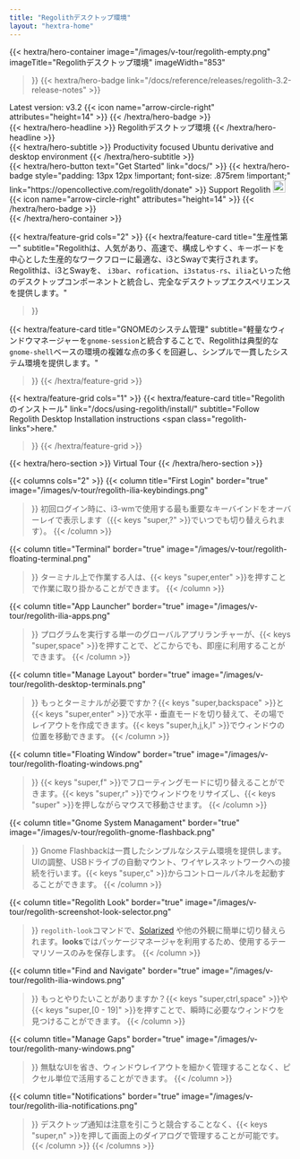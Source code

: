 ```yaml
---
title: "Regolithデスクトップ環境"
layout: "hextra-home"
---
```


{{< hextra/hero-container
  image="/images/v-tour/regolith-empty.png"
  imageTitle="Regolithデスクトップ環境"
  imageWidth="853"
>}}
{{< hextra/hero-badge link="/docs/reference/releases/regolith-3.2-release-notes" >}}
  <div class="hx-w-2 hx-h-2 hx-rounded-full hx-bg-primary-400"></div>
  <span>Latest version: v3.2</span>
  {{< icon name="arrow-circle-right" attributes="height=14" >}}
{{< /hextra/hero-badge >}}

<div class="hx-mt-6 hx-mb-6">
{{< hextra/hero-headline >}}
  Regolithデスクトップ環境
{{< /hextra/hero-headline >}}
</div>

<div class="hx-mt-6 hx-mb-6">
{{< hextra/hero-subtitle >}}
  Productivity focused Ubuntu derivative and desktop environment
{{< /hextra/hero-subtitle >}}
</div>

<div class="hx-mt-6 hx-mb-6">
{{< hextra/hero-button text="Get Started" link="docs/" >}}
{{< hextra/hero-badge style="padding: 13px 12px !important; font-size: .875rem !important;" link="https://opencollective.com/regolith/donate" >}}
  <span>Support Regolith <img class="not-prose" style="display: inline; height: 22px;" src='https://badgen.net/opencollective/backers/regolith'/></span>
  {{< icon name="arrow-circle-right" attributes="height=14" >}}
{{< /hextra/hero-badge >}}
</div>
{{< /hextra/hero-container >}}

<div class="hx-mt-6"></div>
<div class="hx-mt-6"></div>
<div class="hx-mt-6"></div>

{{< hextra/feature-grid cols="2" >}}
  {{< hextra/feature-card
    title="生産性第一"
    subtitle="Regolithは、人気があり、高速で、構成しやすく、キーボードを中心とした生産的なワークフローに最適な、i3とSwayで実行されます。Regolithは、i3とSwayを、 `i3bar`、`rofication`、`i3status-rs`、`ilia`といった他のデスクトップコンポーネントと統合し、完全なデスクトップエクスペリエンスを提供します。"
  >}}

  {{< hextra/feature-card
    title="GNOMEのシステム管理"
    subtitle="軽量なウィンドウマネージャーを`gnome-session`と統合することで、Regolithは典型的な`gnome-shell`ベースの環境の複雑な点の多くを回避し、シンプルで一貫したシステム環境を提供します。"
  >}}
{{< /hextra/feature-grid >}}

<div class="hx-mt-6"></div>

{{< hextra/feature-grid cols="1" >}}
  {{< hextra/feature-card
    title="Regolithのインストール"
    link="/docs/using-regolith/install/"
    subtitle="Follow Regolith Desktop Installation instructions <span class=\"regolith-links\">here</span>."
  >}}
{{< /hextra/feature-grid >}}

<div class="hx-mt-6 hx-mb-6"></div>
<div class="hx-mt-6 hx-mb-6"></div>
{{< hextra/hero-section >}}
  Virtual Tour
{{< /hextra/hero-section >}}

{{< columns cols="2" >}}
  {{< column
      title="First Login"
      border="true"
      image="/images/v-tour/regolith-ilia-keybindings.png"
  >}}
    初回ログイン時に、i3-wmで使用する最も重要なキーバインドをオーバーレイで表示します（{{< keys "super,?" >}}でいつでも切り替えられます）。
  {{< /column >}}

  {{< column
      title="Terminal"
      border="true"
      image="/images/v-tour/regolith-floating-terminal.png"
  >}}
    ターミナル上で作業する人は、{{< keys "super,enter" >}}を押すことで作業に取り掛かることができます。
  {{< /column >}}

  {{< column
      title="App Launcher"
      border="true"
      image="/images/v-tour/regolith-ilia-apps.png"
  >}}
    プログラムを実行する単一のグローバルアプリランチャーが、{{< keys "super,space" >}}を押すことで、どこからでも、即座に利用することができます。
  {{< /column >}}

  {{< column
      title="Manage Layout"
      border="true"
      image="/images/v-tour/regolith-desktop-terminals.png"
  >}}
    もっとターミナルが必要ですか？{{< keys "super,backspace" >}}と{{< keys "super,enter" >}}で水平・垂直モードを切り替えて、その場でレイアウトを作成できます。{{< keys "super,h,j,k,l" >}}でウィンドウの位置を移動できます。
  {{< /column >}}

  {{< column
    title="Floating Window"
    border="true"
    image="/images/v-tour/regolith-floating-windows.png"
  >}}
    {{< keys "super,f" >}}でフローティングモードに切り替えることができます。{{< keys "super,r" >}}でウィンドウをリサイズし、{{< keys "super" >}}を押しながらマウスで移動させます。
  {{< /column >}}

  {{< column
      title="Gnome System Managament"
      border="true"
      image="/images/v-tour/regolith-gnome-flashback.png"
  >}}
    Gnome Flashbackは一貫したシンプルなシステム環境を提供します。 UIの調整、USBドライブの自動マウント、ワイヤレスネットワークへの接続を行います。{{< keys "super,c" >}}からコントロールパネルを起動することができます。
  {{< /column >}}

  {{< column
      title="Regolith Look"
      border="true"
      image="/images/v-tour/regolith-screenshot-look-selector.png"
  >}}
    <code>regolith-look</code>コマンドで、<a href="https://ethanschoonover.com/solarized" class="regolith-links">Solarized</a> や他の外観に簡単に切り替えられます。<b>looks</b>ではパッケージマネージャを利用するため、使用するテーマリソースのみを保存します。 
  {{< /column >}}

  {{< column
      title="Find and Navigate"
      border="true"
      image="/images/v-tour/regolith-ilia-windows.png"
  >}}
    もっとやりたいことがありますか？{{< keys "super,ctrl,space" >}}や{{< keys "super,[0 - 19]" >}}を押すことで、瞬時に必要なウィンドウを見つけることができます。
  {{< /column >}}

  {{< column
      title="Manage Gaps"
      border="true"
      image="/images/v-tour/regolith-many-windows.png"
  >}}
    無駄なUIを省き、ウィンドウレイアウトを細かく管理することなく、ピクセル単位で活用することができます。
  {{< /column >}}

  {{< column
      title="Notifications"
      border="true"
      image="/images/v-tour/regolith-ilia-notifications.png"
  >}}
    デスクトップ通知は注意を引こうと競合することなく、{{< keys "super,n" >}}を押して画面上のダイアログで管理することが可能です。
  {{< /column >}}
{{< /columns >}}
